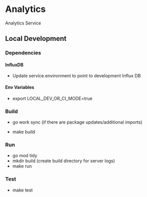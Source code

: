 # Analytics

Analytics Service

## Local Development

### Dependencies

#### InfluxDB

- Update service.environment to point to development Influx DB

#### Env Variables

- export LOCAL_DEV_OR_CI_MODE=true
<!-- Add local influx db token in -->

### Build

<!-- - go mod tidy (if there are package updates/additional imports) -->
<!-- @Pranshanth , please check this -->

- go work sync (if there are package updates/additional imports)

- make build

### Run

- go mod tidy <!-- install go deps -->
- mkdir build (create build directory for server logs)
- make run

### Test

- make test
